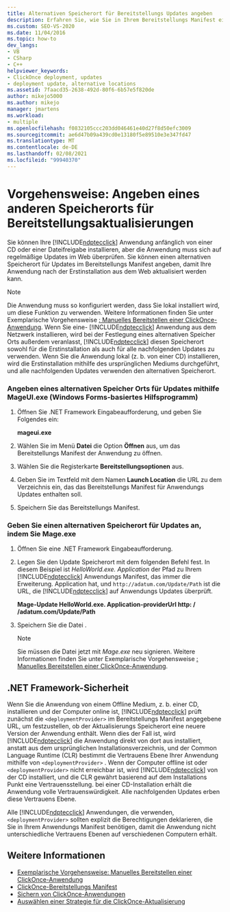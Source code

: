 ```yaml
---
title: Alternativen Speicherort für Bereitstellungs Updates angeben
description: Erfahren Sie, wie Sie in Ihrem Bereitstellungs Manifest einen alternativen Speicherort für Updates für Ihre ClickOnce-Anwendung angeben.
ms.custom: SEO-VS-2020
ms.date: 11/04/2016
ms.topic: how-to
dev_langs:
- VB
- CSharp
- C++
helpviewer_keywords:
- ClickOnce deployment, updates
- deployment update, alternative locations
ms.assetid: 7faacd35-2638-492d-80f6-6b57e5f820de
author: mikejo5000
ms.author: mikejo
manager: jmartens
ms.workload:
- multiple
ms.openlocfilehash: f0832105ccc203dd046461e40d27f8d50efc3009
ms.sourcegitcommit: ae6d47b09a439cd0e13180f5e89510e3e347fd47
ms.translationtype: MT
ms.contentlocale: de-DE
ms.lasthandoff: 02/08/2021
ms.locfileid: "99940370"
---
```

# <a name="how-to-specify-an-alternate-location-for-deployment-updates"></a>Vorgehensweise: Angeben eines anderen Speicherorts für Bereitstellungsaktualisierungen
Sie können Ihre [!INCLUDE[ndptecclick](../deployment/includes/ndptecclick_md.md)] Anwendung anfänglich von einer CD oder einer Dateifreigabe installieren, aber die Anwendung muss sich auf regelmäßige Updates im Web überprüfen. Sie können einen alternativen Speicherort für Updates im Bereitstellungs Manifest angeben, damit Ihre Anwendung nach der Erstinstallation aus dem Web aktualisiert werden kann.

> [!NOTE]
> Die Anwendung muss so konfiguriert werden, dass Sie lokal installiert wird, um diese Funktion zu verwenden. Weitere Informationen finden Sie unter Exemplarische Vorgehensweise [: Manuelles Bereitstellen einer ClickOnce-Anwendung](../deployment/walkthrough-manually-deploying-a-clickonce-application.md). Wenn Sie eine- [!INCLUDE[ndptecclick](../deployment/includes/ndptecclick_md.md)] Anwendung aus dem Netzwerk installieren, wird bei der Festlegung eines alternativen Speicher Orts außerdem veranlasst, [!INCLUDE[ndptecclick](../deployment/includes/ndptecclick_md.md)] diesen Speicherort sowohl für die Erstinstallation als auch für alle nachfolgenden Updates zu verwenden. Wenn Sie die Anwendung lokal (z. b. von einer CD) installieren, wird die Erstinstallation mithilfe des ursprünglichen Mediums durchgeführt, und alle nachfolgenden Updates verwenden den alternativen Speicherort.

### <a name="specify-an-alternate-location-for-updates-by-using-mageuiexe-windows-forms-based-utility"></a>Angeben eines alternativen Speicher Orts für Updates mithilfe MageUI.exe (Windows Forms-basiertes Hilfsprogramm)

1. Öffnen Sie .NET Framework Eingabeaufforderung, und geben Sie Folgendes ein:

     **mageui.exe**

2. Wählen Sie im Menü **Datei** die Option **Öffnen** aus, um das Bereitstellungs Manifest der Anwendung zu öffnen.

3. Wählen Sie die Registerkarte **Bereitstellungsoptionen** aus.

4. Geben Sie im Textfeld mit dem Namen **Launch Location** die URL zu dem Verzeichnis ein, das das Bereitstellungs Manifest für Anwendungs Updates enthalten soll.

5. Speichern Sie das Bereitstellungs Manifest.

### <a name="specify-an-alternate-location-for-updates-by-using-mageexe"></a>Geben Sie einen alternativen Speicherort für Updates an, indem Sie Mage.exe

1. Öffnen Sie eine .NET Framework Eingabeaufforderung.

2. Legen Sie den Update Speicherort mit dem folgenden Befehl fest. In diesem Beispiel ist *HelloWorld.exe. Application* der Pfad zu Ihrem [!INCLUDE[ndptecclick](../deployment/includes/ndptecclick_md.md)] Anwendungs Manifest, das immer die Erweiterung. Application hat, und `http://adatum.com/Update/Path` ist die URL, die [!INCLUDE[ndptecclick](../deployment/includes/ndptecclick_md.md)] auf Anwendungs Updates überprüft.

    **Mage-Update HelloWorld.exe. Application-providerUrl http: \/ /adatum.com/Update/Path**

3. Speichern Sie die Datei .

   > [!NOTE]
   > Sie müssen die Datei jetzt mit *Mage.exe* neu signieren. Weitere Informationen finden Sie unter Exemplarische Vorgehensweise [: Manuelles Bereitstellen einer ClickOnce-Anwendung](../deployment/walkthrough-manually-deploying-a-clickonce-application.md).

## <a name="net-framework-security"></a>.NET Framework-Sicherheit
 Wenn Sie die Anwendung von einem Offline Medium, z. b. einer CD, installieren und der Computer online ist, [!INCLUDE[ndptecclick](../deployment/includes/ndptecclick_md.md)] prüft zunächst die `<deploymentProvider>` im Bereitstellungs Manifest angegebene URL, um festzustellen, ob der Aktualisierungs Speicherort eine neuere Version der Anwendung enthält. Wenn dies der Fall ist, wird [!INCLUDE[ndptecclick](../deployment/includes/ndptecclick_md.md)] die Anwendung direkt von dort aus installiert, anstatt aus dem ursprünglichen Installationsverzeichnis, und der Common Language Runtime (CLR) bestimmt die Vertrauens Ebene Ihrer Anwendung mithilfe von `<deploymentProvider>` . Wenn der Computer offline ist oder `<deploymentProvider>` nicht erreichbar ist, wird [!INCLUDE[ndptecclick](../deployment/includes/ndptecclick_md.md)] von der CD installiert, und die CLR gewährt basierend auf dem Installations Punkt eine Vertrauensstellung. bei einer CD-Installation erhält die Anwendung volle Vertrauenswürdigkeit. Alle nachfolgenden Updates erben diese Vertrauens Ebene.

 Alle [!INCLUDE[ndptecclick](../deployment/includes/ndptecclick_md.md)] Anwendungen, die verwenden, `<deploymentProvider>` sollten explizit die Berechtigungen deklarieren, die Sie in Ihrem Anwendungs Manifest benötigen, damit die Anwendung nicht unterschiedliche Vertrauens Ebenen auf verschiedenen Computern erhält.

## <a name="see-also"></a>Weitere Informationen
- [Exemplarische Vorgehensweise: Manuelles Bereitstellen einer ClickOnce-Anwendung](../deployment/walkthrough-manually-deploying-a-clickonce-application.md)
- [ClickOnce-Bereitstellungs Manifest](../deployment/clickonce-deployment-manifest.md)
- [Sichern von ClickOnce-Anwendungen](../deployment/securing-clickonce-applications.md)
- [Auswählen einer Strategie für die ClickOnce-Aktualisierung](../deployment/choosing-a-clickonce-update-strategy.md)